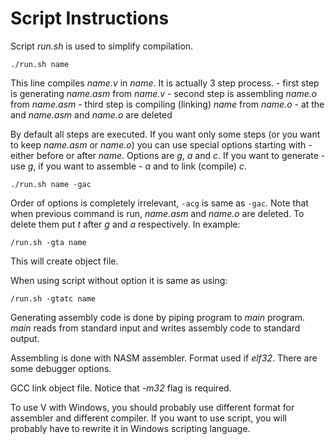 Script Instructions
===================

Script *run.sh* is used to simplify compilation.

    ./run.sh name

This line compiles *name.v* in *name*. It is actually 3 step process.
    - first step is generating *name.asm* from *name.v*
    - second step is assembling *name.o* from *name.asm*
    - third step is compiling (linking) *name* from *name.o*
    - at the and *name.asm* and *name.o* are deleted

By default all steps are executed. If you want only some steps (or you want to keep *name.asm* or *name.o*) you can use special options starting with *-* either before or after *name*. Options are *g*, *a* and *c*. If you want to generate - use *g*, if you want to assemble - *a* and to link (compile) *c*.

    ./run.sh name -gac

Order of options is completely irrelevant, `-acg` is same as `-gac`. Note that when previous command is run, *name.asm* and *name.o* are deleted.
To delete them put *t* after *g* and *a* respectively. In example:

    /run.sh -gta name

This will create object file.

When using script without option it is same as using:

    /run.sh -gtatc name

Generating assembly code is done by piping program to *main* program. *main* reads from standard input and writes assembly code to standard output.

Assembling is done with NASM assembler. Format used if *elf32*. There are some debugger options.

GCC link object file. Notice that *-m32* flag is required.

To use V with Windows, you should probably use different format for assembler and different compiler. If you want to use script, you will probably have to rewrite it in Windows scripting language.

